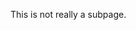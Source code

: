 <!--
.. title: Subpage
.. slug: subpage
.. date: 2019-09-02 09:35:11 UTC+01:00
.. tags: 
.. category: 
.. link: 
.. description: 
.. type: text
-->

This is not really a subpage.
